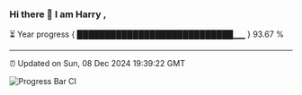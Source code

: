 ### Hi there 👋 I am Harry , 

⏳ Year progress { ████████████████████████████▁▁ } 93.67 %

---

⏰ Updated on Sun, 08 Dec 2024 19:39:22 GMT

![Progress Bar CI](https://github.com/duykhang68/duykhang68/workflows/Progress%20Bar%20CI/badge.svg)
